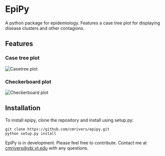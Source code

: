 EpiPy
========
A python package for epidemiology. Features a case tree plot for displaying disease clusters and other contagions.

Features
------------
### Case tree plot
![Casetree plot](http://github.com/cmrivers/epipy/blob/master/figs/test_casetree.png?raw=true)

### Checkerboard plot
![Checkerboard plot](https://github.com/cmrivers/epipy/blob/master/figs/test_checkerboard.png?raw=true)


Installation
------------
To install epipy, clone the repository and install using setup.py:

    git clone https://github.com/cmrivers/epipy.git
    python setup.py install

EpiPy is in development. Please feel free to contribute. Contact me at cmrivers@vbi.vt.edu with any questions.
